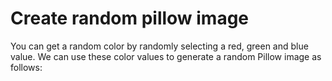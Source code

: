 # Create random pillow image
You can get a random color by randomly selecting a red, green and blue value. We can use these color values to generate a random Pillow image as follows:
```python

```

